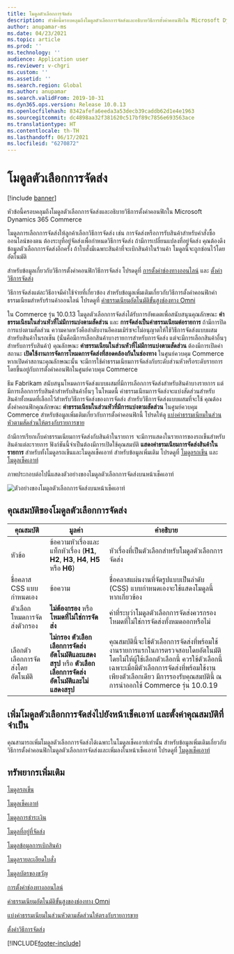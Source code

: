 ```yaml
---
title: โมดูลตัวเลือกการจัดส่ง
description: หัวข้อนี้ครอบคลุมถึงโมดูลตัวเลือกการจัดส่งและอธิบายวิธีการตั้งค่าคอนฟิกใน Microsoft Dynamics 365 Commerce
author: anupamar-ms
ms.date: 04/23/2021
ms.topic: article
ms.prod: ''
ms.technology: ''
audience: Application user
ms.reviewer: v-chgri
ms.custom: ''
ms.assetid: ''
ms.search.region: Global
ms.author: anupamar
ms.search.validFrom: 2019-10-31
ms.dyn365.ops.version: Release 10.0.13
ms.openlocfilehash: 8342afefa6eeda3a53decb39caddb62d1e4e1963
ms.sourcegitcommit: dc4898aa32f381620c517bf89c7856e693563ace
ms.translationtype: HT
ms.contentlocale: th-TH
ms.lasthandoff: 06/17/2021
ms.locfileid: "6270872"
---
```

# <a name="delivery-options-module"></a>โมดูลตัวเลือกการจัดส่ง

[!include [banner](includes/banner.md)]

หัวข้อนี้ครอบคลุมถึงโมดูลตัวเลือกการจัดส่งและอธิบายวิธีการตั้งค่าคอนฟิกใน Microsoft Dynamics 365 Commerce

โมดูลการเลือกการจัดส่งให้ลูกค้าเลือกวิธีการจัดส่ง เช่น การจัดส่งหรือการรับสินค้าสำหรับคำสั่งซื้อออนไลน์ของตน ต้องระบุที่อยู่จัดส่งเพื่อกำหนดวิธีการจัดส่ง ถ้ามีการเปลี่ยนแปลงที่อยู่จัดส่ง คุณต้องดึงข้อมูลตัวเลือกการจัดส่งอีกครั้ง ถ้าใบสั่งมีเฉพาะสินค้าที่จะเบิกสินค้าในร้านค้า โมดูลนี้จะถูกซ่อนไว้โดยอัตโนมัติ

สำหรับข้อมูลเกี่ยวกับวิธีการตั้งค่าคอนฟิกวิธีการจัดส่ง โปรดดูที่ [การตั้งค่าช่องทางออนไลน์](channel-setup-online.md) และ [ตั้งค่าวิธีการจัดส่ง](/dynamicsax-2012/appuser-itpro/set-up-modes-of-delivery)

วิธีการจัดส่งแต่ละวิธีอาจมีค่าใช้จ่ายที่เกี่ยวข้อง สำหรับข้อมูลเพิ่มเติมเกี่ยวกับวิธีการตั้งค่าคอนฟิกค่าธรรมเนียมสำหรับร้านค้าออนไลน์ โปรดดูที่ [ค่าธรรมเนียมอัตโนมัติขั้นสูงช่องทาง Omni](omni-auto-charges.md)

ใน Commerce รุ่น 10.0.13 โมดูลตัวเลือกการจัดส่งได้รับการอัพเดตเพื่อสนับสนุนคุณลักษณะ **ค่าธรรมเนียมในส่วนหัวที่ไม่มีการแบ่งตามสัดส่วน** และ **การจัดส่งเป็นค่าธรรมเนียมต่อรายการ** ถ้ามีการปิดการแบ่งตามสัดส่วน ความคาดหวังคือลำดับงานอีคอมเมิร์ซจะไม่อนุญาตให้ใช้วิธีการจัดส่งแบบผสมสำหรับสินค้าในรถเข็น (นั่นคือมีการเลือกสินค้าบางรายการสำหรับการจัดส่ง แต่จะมีการเลือกสินค้าอื่นๆ สำหรับการรับสินค้า) คุณลักษณะ **ค่าธรรมเนียมในส่วนหัวที่ไม่มีการแบ่งตามสัดส่วน** ต้องมีการเปิดค่าสถานะ **เปิดใช้งานการจัดการโหมดการจัดส่งที่สอดคล้องกันในช่องทาง** ในศูนย์ควบคุม Commerce หากเปิดค่าสถานะคุณลักษณะนั้น จะมีการใช้ค่าธรรมเนียมการจัดส่งกับระดับส่วนหัวหรือระดับรายการ โดยขึ้นอยู่กับการตั้งค่าคอนฟิกในศูนย์ควบคุม Commerce

ธีม Fabrikam สนับสนุนโหมดการจัดส่งแบบผสมที่มีการเลือกการจัดส่งสำหรับสินค้าบางรายการ แต่มีการเลือกการรับสินค้าสำหรับสินค้าอื่นๆ ในโหมดนี้ ค่าธรรมเนียมการจัดส่งจะแบ่งสัดส่วนสำหรับสินค้าทั้งหมดที่เลือกไว้สำหรับวิธีการจัดส่งของการจัดส่ง สำหรับวิธีการจัดส่งแบบผสมที่จะใช้ คุณต้องตั้งค่าคอนฟิกคุณลักษณะ **ค่าธรรมเนียมในส่วนหัวที่มีการแบ่งตามสัดส่วน** ในศูนย์ควบคุม Commerce สำหรับข้อมูลเพิ่มเติมเกี่ยวกับการตั้งค่าคอนฟิกนี้ โปรดให้ดู [แบ่งค่าธรรมเนียมในส่วนหัวตามสัดส่วนให้ตรงกับรายการขาย](pro-rate-charges-matching-lines.md)

ถ้ามีการเรียกเก็บค่าธรรมเนียมการจัดส่งกับสินค้าในรายการ จะมีการแสดงในรายการของรถเข็นสำหรับสินค้าแต่ละรายการ ฟังก์ชันนี้จำเป็นต้องมีการเปิดใช้คุณสมบัติ **แสดงค่าธรมเนียมการจัดส่งสินค้าในรายการ** สำหรับทั้งโมดูลรถเข็นและโมดูลเช็คเอาท์ สำหรับข้อมูลเพิ่มเติม โปรดดูที่ [โมดูลรถเข็น](add-cart-module.md) และ [โมดูลเช็คเอาท์](add-checkout-module.md)

ภาพประกอบต่อไปนี้แสดงตัวอย่างของโมดูลตัวเลือกการจัดส่งบนหน้าเช็คเอาท์

![ตัวอย่างของโมดูลตัวเลือกการจัดส่งบนหน้าเช็คเอาท์](./media/ecommerce-deliveryoptions.PNG)

## <a name="delivery-options-module-properties"></a>คุณสมบัติของโมดูลตัวเลือกการจัดส่ง

| คุณสมบัติ | มูลค่า | คำอธิบาย |
|----------|--------|-------------|
| หัวข้อ | ข้อความหัวเรื่องและแท็กหัวเรื่อง (**H1**, **H2**, **H3**, **H4**, **H5** หรือ **H6**) | หัวเรื่องที่เป็นตัวเลือกสำหรับโมดูลตัวเลือกการจัดส่ง |
| ชื่อคลาส CSS แบบกำหนดเอง | ข้อความ | ชื่อคลาสแผ่นงานที่จัดรูปแบบเป็นลำดับ (CSS) แบบกำหนดเองจะใช้แสดงโมดูลนี้ หากเกี่ยวข้อง |
| ตัวเลือกโหมดการจัดส่งตัวกรอง | **ไม่ต้องกรอง** หรือ **โหมดที่ไม่ใช่การจัดส่ง** | ค่าที่ระบุว่าโมดูลตัวเลือกการจัดส่งควรกรองโหมดที่ไม่ใช่การจัดส่งทั้งหมดออกหรือไม่ |
| เลือกตัวเลือกการจัดส่งโดยอัตโนมัติ | **ไม่กรอง** **ตัวเลือกเลือกการจัดส่งอัตโนมัติและแสดงสรุป** หรือ **ตัวเลือกเลือกการจัดส่งอัตโนมัติและไม่แสดงสรุป** | คุณสมบัตินี้จะใช้ตัวเลือกการจัดส่งที่พร้อมใช้งานรายการแรกในการตรวจสอบโดยอัตโนมัติ โดยไม่ให้ผู้ใช้เลือกตัวเลือกนี้ ควรใช้ตัวเลือกนี้เฉพาะเมื่อมีตัวเลือกการจัดส่งที่พร้อมใช้งานเพียงตัวเลือกเดียว มีการรองรับคุณสมบัตินี้ ณ การนำออกใช้ Commerce รุ่น 10.0.19 |

## <a name="add-a-delivery-options-module-to-a-checkout-page-and-set-the-required-properties"></a>เพิ่มโมดูลตัวเลือกการจัดส่งไปยังหน้าเช็คเอาท์ และตั้งค่าคุณสมบัติที่จำเป็น

คุณสามารถเพิ่มโมดูลตัวเลือกการจัดส่งได้เฉพาะในโมดูลเช็คเอาท์เท่านั้น สำหรับข้อมูลเพิ่มเติมเกี่ยวกับวิธีการตั้งค่าคอนฟิกโมดูลตัวเลือกการจัดส่งและเพิ่มลงในหน้าเช็คเอาท์ โปรดดูที่ [โมดูลเช็คเอาท์](add-checkout-module.md)

## <a name="additional-resources"></a>ทรัพยากรเพิ่มเติม

[โมดูลรถเข็น](add-cart-module.md)

[โมดูลเช็คเอาท์](add-checkout-module.md)

[โมดูลการชำระเงิน](payment-module.md)

[โมดูลที่อยู่ที่จัดส่ง](ship-address-module.md)

[โมดูลข้อมูลการเบิกสินค้า](pickup-info-module.md)

[โมดูลรายละเอียดใบสั่ง](order-confirmation-module.md)

[โมดูลบัตรของขวัญ](add-giftcard.md)

[การตั้งค่าช่องทางออนไลน์](channel-setup-online.md)

[ค่าธรรมเนียมอัตโนมัติขั้นสูงของช่องทาง Omni](omni-auto-charges.md)

[แบ่งค่าธรรมเนียมในส่วนหัวตามสัดส่วนให้ตรงกับรายการขาย](pro-rate-charges-matching-lines.md)

[ตั้งค่าวิธีการจัดส่ง](/dynamicsax-2012/appuser-itpro/set-up-modes-of-delivery)


[!INCLUDE[footer-include](../includes/footer-banner.md)]
